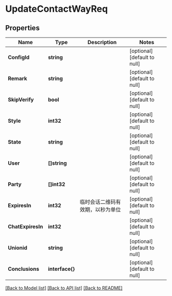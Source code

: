 # UpdateContactWayReq

## Properties
Name | Type | Description | Notes
------------ | ------------- | ------------- | -------------
**ConfigId** | **string** |  | [optional] [default to null]
**Remark** | **string** |  | [optional] [default to null]
**SkipVerify** | **bool** |  | [optional] [default to null]
**Style** | **int32** |  | [optional] [default to null]
**State** | **string** |  | [optional] [default to null]
**User** | **[]string** |  | [optional] [default to null]
**Party** | **[]int32** |  | [optional] [default to null]
**ExpiresIn** | **int32** | 临时会话二维码有效期，以秒为单位 | [optional] [default to null]
**ChatExpiresIn** | **int32** |  | [optional] [default to null]
**Unionid** | **string** |  | [optional] [default to null]
**Conclusions** | **interface{}** |  | [optional] [default to null]

[[Back to Model list]](../README.md#documentation-for-models) [[Back to API list]](../README.md#documentation-for-api-endpoints) [[Back to README]](../README.md)



